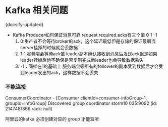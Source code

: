 # Kafka 相关问题
{docsify-updated}


+ Kafka Producer如何保证消息可靠
request.required.acks有三个值 0 1 -1
    1. 0:生产者不会等待broker的ack，这个延迟最低但是存储的保证最弱当server挂掉的时候就会丢数据
    2. 1：服务端会等待ack值 leader副本确认接收到消息后发送ack但是如果leader挂掉后他不确保是否复制完成新leader也会导致数据丢失
    3. -1：同样在1的基础上 服务端会等所有的follower的副本受到数据后才会受到leader发出的ack，这样数据不会丢失

### 不能连接
ConsumerCoordinator  - [Consumer clientId=consumer-infoGroup-1, groupId=infoGroup] Discovered group coordinator storm10
035:9092 (id: 2147481869 rack: null)

阿里云的kafka 必须创建对应的 group 才能监听
